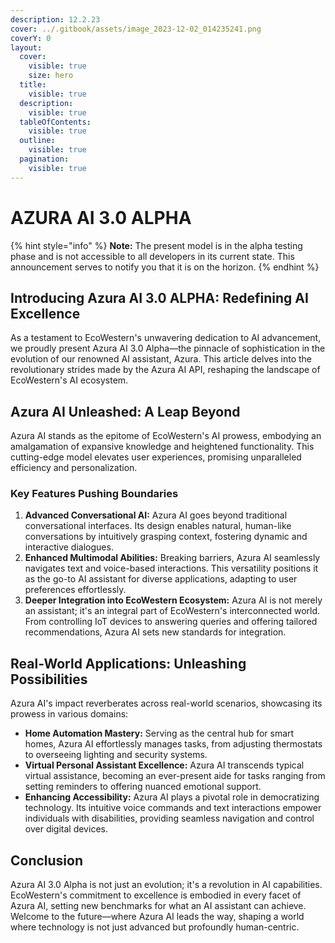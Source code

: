 ```yaml
---
description: 12.2.23
cover: ../.gitbook/assets/image_2023-12-02_014235241.png
coverY: 0
layout:
  cover:
    visible: true
    size: hero
  title:
    visible: true
  description:
    visible: true
  tableOfContents:
    visible: true
  outline:
    visible: true
  pagination:
    visible: true
---
```


# AZURA AI 3.0 ALPHA

{% hint style="info" %}
**Note:** The present model is in the alpha testing phase and is not accessible to all developers in its current state. This announcement serves to notify you that it is on the horizon.
{% endhint %}

## **Introducing Azura AI 3.0 ALPHA: Redefining AI Excellence**

As a testament to EcoWestern's unwavering dedication to AI advancement, we proudly present Azura AI 3.0 Alpha—the pinnacle of sophistication in the evolution of our renowned AI assistant, Azura. This article delves into the revolutionary strides made by the Azura AI API, reshaping the landscape of EcoWestern's AI ecosystem.

## **Azura AI Unleashed: A Leap Beyond**

Azura AI stands as the epitome of EcoWestern's AI prowess, embodying an amalgamation of expansive knowledge and heightened functionality. This cutting-edge model elevates user experiences, promising unparalleled efficiency and personalization.

### **Key Features Pushing Boundaries**

1. **Advanced Conversational AI:** Azura AI goes beyond traditional conversational interfaces. Its design enables natural, human-like conversations by intuitively grasping context, fostering dynamic and interactive dialogues.
2. **Enhanced Multimodal Abilities:** Breaking barriers, Azura AI seamlessly navigates text and voice-based interactions. This versatility positions it as the go-to AI assistant for diverse applications, adapting to user preferences effortlessly.
3. **Deeper Integration into EcoWestern Ecosystem:** Azura AI is not merely an assistant; it's an integral part of EcoWestern's interconnected world. From controlling IoT devices to answering queries and offering tailored recommendations, Azura AI sets new standards for integration.

## **Real-World Applications: Unleashing Possibilities**

Azura AI's impact reverberates across real-world scenarios, showcasing its prowess in various domains:

* **Home Automation Mastery:** Serving as the central hub for smart homes, Azura AI effortlessly manages tasks, from adjusting thermostats to overseeing lighting and security systems.
* **Virtual Personal Assistant Excellence:** Azura AI transcends typical virtual assistance, becoming an ever-present aide for tasks ranging from setting reminders to offering nuanced emotional support.
* **Enhancing Accessibility:** Azura AI plays a pivotal role in democratizing technology. Its intuitive voice commands and text interactions empower individuals with disabilities, providing seamless navigation and control over digital devices.

## **Conclusion**

Azura AI 3.0 Alpha is not just an evolution; it's a revolution in AI capabilities. EcoWestern's commitment to excellence is embodied in every facet of Azura AI, setting new benchmarks for what an AI assistant can achieve. Welcome to the future—where Azura AI leads the way, shaping a world where technology is not just advanced but profoundly human-centric.
